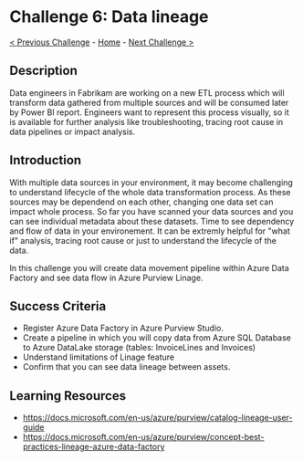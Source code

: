 # Challenge 6: Data lineage

[< Previous Challenge](./Challenge5.md) - [Home](../readme.md) - [Next Challenge >](./Challenge7.md)

## Description

Data engineers in Fabrikam are working on a new ETL process which will transform data gathered from multiple sources and will be consumed later by Power BI report. Engineers want to represent this process visually, so it is available for further analysis like troubleshooting, tracing root cause in data pipelines or impact analysis. 

## Introduction

With multiple data sources in your environment, it may become challenging to understand lifecycle of the whole data transformation process. As these sources may be dependend on each other, changing one data set can impact whole process. So far you have scanned your data sources and you can see individual metadata about these datasets. Time to see dependency and flow of data in your environement. It can be extremly helpful for "what if" analysis, tracing root cause or just to understand the lifecycle of the data. 

In this challenge you will create data movement pipeline within Azure Data Factory and see data flow in Azure Purview Linage. 


## Success Criteria
- Register Azure Data Factory in Azure Purview Studio.
- Create a pipeline in which you will copy data from Azure SQL Database to Azure DataLake storage (tables: InvoiceLines and Invoices)
- Understand limitations of Linage feature
- Confirm that you can see data lineage between assets.

## Learning Resources
- https://docs.microsoft.com/en-us/azure/purview/catalog-lineage-user-guide
- https://docs.microsoft.com/en-us/azure/purview/concept-best-practices-lineage-azure-data-factory
